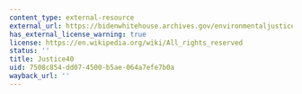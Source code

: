 ```yaml
---
content_type: external-resource
external_url: https://bidenwhitehouse.archives.gov/environmentaljustice/justice40/
has_external_license_warning: true
license: https://en.wikipedia.org/wiki/All_rights_reserved
status: ''
title: Justice40
uid: 7508c854-dd07-4500-b5ae-064a7efe7b0a
wayback_url: ''
---
```

